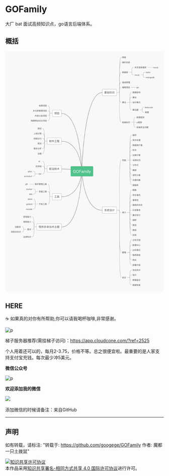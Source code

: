 # GOFamily
大厂 bat 面试高频知识点，go语言后端体系。
## 概括
![p1](./title.png)
<br/>

## HERE

☕️ 如果真的对你有所帮助,你可以请我喝杯咖啡,非常感谢。

![p](https://raw.githubusercontent.com/basicExploration/Demos/master/donate.png)

梯子服务器推荐(需挂梯子访问)：https://app.cloudcone.com/?ref=2525

个人用着还可以的，每月2-3.75，价格不等。总之很便宜啦。最重要的是人家支持支付宝充钱。每次最少冲5美元。

**微信公众号**

![p](https://raw.githubusercontent.com/googege/GOFamily/master/joinUsW.jpg)

**欢迎添加我的微信**

<img src="https://raw.githubusercontent.com/googege/GOFamily/master/me.jpeg" style="width:50%"/>

添加微信的时候请备注：来自GitHub
***

## 声明
如有转载，请标注: "转载于: https://github.com/googege/GOFamily  作者: 魔都一只土拨鼠"

<a rel="license" href="http://creativecommons.org/licenses/by-sa/4.0/"><img alt="知识共享许可协议" style="border-width:0" src="https://i.creativecommons.org/l/by-sa/4.0/88x31.png" /></a><br />本作品采用<a rel="license" href="http://creativecommons.org/licenses/by-sa/4.0/">知识共享署名-相同方式共享 4.0 国际许可协议</a>进行许可。
